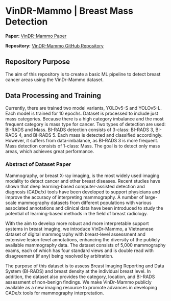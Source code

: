 # VinDR-Mammo | Breast Mass Detection

**Paper:** [VinDR-Mammo Paper](https://www.nature.com/articles/s41597-023-02100-7)

**Repository:** [VinDR-Mammo GitHub Repository](https://github.com/vinbigdata-medical/vindr-mammo/tree/master)

## Repository Purpose

The aim of this repository is to create a basic ML pipeline to detect breast cancer areas using the VinDr-Mammo dataset.

## Data Processing and Training 

Currently, there are trained two model variants, YOLOv5-S and YOLOv5-L. Each model is trained for 10 epochs. Dataset is processed to include just mass categories. Because there is a high category imbalance and the most frequent category is mass type for cancer. Two types of detection are used: BI-RADS and Mass. BI-RADS detection consists of 3-class: BI-RADS 3, BI-RADS 4, and BI-RADS 5. Each mass is detected and classified accordingly. However, it suffers from data-imbalance, as BI-RADS 3 is more frequent. Mass detection consists of 1-class: Mass. The goal is to detect only mass areas, which achieves great performance.

### Abstract of Dataset Paper

Mammography, or breast X-ray imaging, is the most widely used imaging modality to detect cancer and other breast diseases. Recent studies have shown that deep learning-based computer-assisted detection and diagnosis (CADe/x) tools have been developed to support physicians and improve the accuracy of interpreting mammography. A number of large-scale mammography datasets from different populations with various associated annotations and clinical data have been introduced to study the potential of learning-based methods in the field of breast radiology.

With the aim to develop more robust and more interpretable support systems in breast imaging, we introduce VinDr-Mammo, a Vietnamese dataset of digital mammography with breast-level assessment and extensive lesion-level annotations, enhancing the diversity of the publicly available mammography data. The dataset consists of 5,000 mammography exams, each of which has four standard views and is double read with disagreement (if any) being resolved by arbitration.

The purpose of this dataset is to assess Breast Imaging Reporting and Data System (BI-RADS) and breast density at the individual breast level. In addition, the dataset also provides the category, location, and BI-RADS assessment of non-benign findings. We make VinDr-Mammo publicly available as a new imaging resource to promote advances in developing CADe/x tools for mammography interpretation.